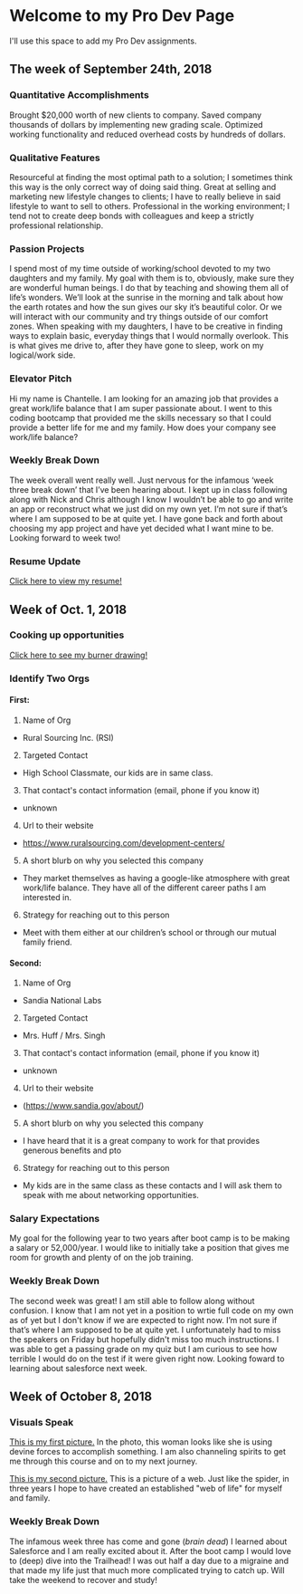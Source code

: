 # Welcome to my Pro Dev Page

I'll use this space to add my Pro Dev assignments. 

## The week of September 24th, 2018

### Quantitative Accomplishments

Brought $20,000 worth of new clients to company.
Saved company thousands of dollars by implementing new grading scale.
Optimized working functionality and reduced overhead costs by hundreds of dollars. 

### Qualitative Features

Resourceful at finding the most optimal path to a solution; I sometimes think this way is the only correct way of doing said thing. 
Great at selling and marketing new lifestyle changes to clients; I have to really believe in said lifestyle to want to sell to others.
Professional in the working environment; I tend not to create deep bonds with colleagues and keep a strictly professional relationship.

### Passion Projects

I spend most of my time outside of working/school devoted to my two daughters and my family. My goal with them is to, obviously, make sure they are wonderful human beings. I do that by teaching and showing them all of life’s wonders. We’ll look at the sunrise in the morning and talk about how the earth rotates and how the sun gives our sky it’s beautiful color. Or we will interact with our community and try things outside of our comfort zones. When speaking with my daughters, I have to be creative in finding ways to explain basic, everyday things that I would normally overlook. This is what gives me drive to, after they have gone to sleep, work on my logical/work side. 

### Elevator Pitch

Hi my name is Chantelle. I am looking for an amazing job that provides a great work/life balance that I am super passionate about. I went to this coding bootcamp that provided me the skills necessary so that I could provide a better life for me and my family. How does your company see work/life balance?

### Weekly Break Down 

The week overall went really well. Just nervous for the infamous ‘week three break down’ that I’ve been hearing about. I kept up in class following along with Nick and Chris although I know I wouldn’t be able to go and write an app or reconstruct what we just did on my own yet. I’m not sure if that’s where I am supposed to be at quite yet. I have gone back and forth about choosing my app project and have yet decided what I want mine to be. Looking forward to week two! 


### Resume Update

[Click here to view my resume!](https://drive.google.com/file/d/1tiV-OUfuu1zeyxwmg6l2OX-u-xvH5F9U/view?usp=sharing "My Resume")

## Week of Oct. 1, 2018


### Cooking up opportunities

[Click here to see my burner drawing!](https://drive.google.com/file/d/1gA_vbDYBbH7p5MevQ2CzLq9vHGAWXJ_f/view?usp=sharing "My Burner Drawing")

### Identify Two Orgs

#### First:
1. Name of Org 
- Rural Sourcing Inc. (RSI)
2. Targeted Contact
- High School Classmate, our kids are in same class. 
3. That contact's contact information (email, phone if you know it)
- unknown 
4. Url to their website
- https://www.ruralsourcing.com/development-centers/
5. A short blurb on why you selected this company
- They market themselves as having a google-like atmosphere with great work/life balance. They have all of the different career paths I am interested in.
6. Strategy for reaching out to this person
- Meet with them either at our children’s school or through our mutual family friend.

#### Second:
1. Name of Org
- Sandia National Labs
2. Targeted Contact
- Mrs. Huff / Mrs. Singh
3. That contact's contact information (email, phone if you know it)
- unknown
4. Url to their website
- (https://www.sandia.gov/about/)
5. A short blurb on why you selected this company
- I have heard that it is a great company to work for that provides generous benefits and pto
6. Strategy for reaching out to this person
- My kids are in the same class as these contacts and I will ask them to speak with me about networking opportunities. 

### Salary Expectations

My goal for the following year to two years after boot camp is to be making a salary or 52,000/year.  I would like to initially take a position that gives me room for growth and plenty of on the job training. 

### Weekly Break Down 

The second week was great! I am still able to follow along without confusion. I know that I am not yet in a position to wrtie full code on my own as of yet but I don't know if we are expected to right now. I’m not sure if that’s where I am supposed to be at quite yet. I unfortunately had to miss the speakers on Friday but hopefully didn't miss too much instructions. I was able to get a passing grade on my quiz but I am curious to see how terrible I would do on the test if it were given right now. Looking foward to learning about salesforce next week.

## Week of October 8, 2018

### Visuals Speak

[This is my first picture.](https://drive.google.com/file/d/0B-qU7VofrIyEekEtV09UYUdUR2VIRklSNndNdkNPcTFINTNv/view?usp=sharing "My First Picture")
In the photo, this woman looks like she is using devine forces to accomplish something. I am also channeling spirits to get me through this course and on to my next journey. 

[This is my second picture.](https://drive.google.com/file/d/0B-qU7VofrIyEQXhtdVltSjR5ZVVoamw2SGlZZFBQajdFRWdv/view?usp=sharing "My Second Picture")
This is a picture of a web. Just like the spider, in three years I hope to have created an established "web of life" for myself and family.

### Weekly Break Down

The infamous week three has come and gone (*brain dead*) I learned about Salesforce and I am really excited about it. After the boot camp I would love to (deep) dive into the Trailhead! I was out half a day due to a migraine and that made my life just that much more complicated trying to catch up. Will take the weekend to recover and study! 

